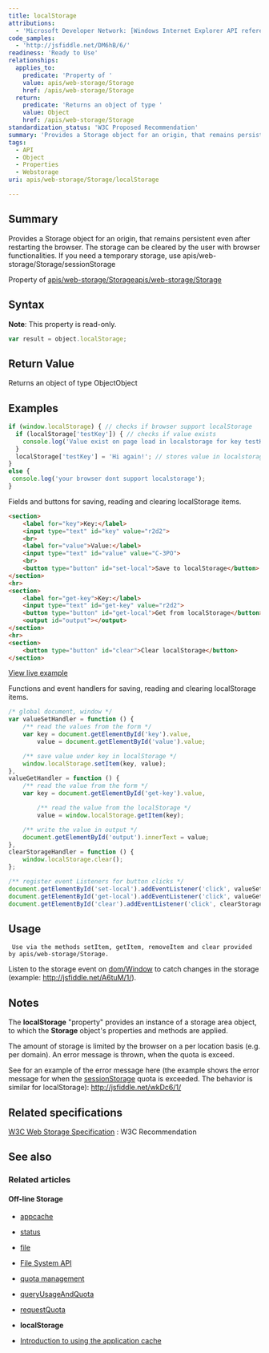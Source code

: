 ```yaml
---
title: localStorage
attributions:
  - 'Microsoft Developer Network: [Windows Internet Explorer API reference Article](http://msdn.microsoft.com/en-us/library/ie/hh828809%28v=vs.85%29.aspx)'
code_samples:
  - 'http://jsfiddle.net/DM6hB/6/'
readiness: 'Ready to Use'
relationships:
  applies_to:
    predicate: 'Property of '
    value: apis/web-storage/Storage
    href: /apis/web-storage/Storage
  return:
    predicate: 'Returns an object of type '
    value: Object
    href: /apis/web-storage/Storage
standardization_status: 'W3C Proposed Recommendation'
summary: 'Provides a Storage object for an origin, that remains persistent even after restarting the browser. The storage can be cleared by the user with browser functionalities. If you need a temporary storage, use apis/web-storage/Storage/sessionStorage'
tags:
  - API
  - Object
  - Properties
  - Webstorage
uri: apis/web-storage/Storage/localStorage

---
```

## <span>Summary</span>

Provides a Storage object for an origin, that remains persistent even after restarting the browser. The storage can be cleared by the user with browser functionalities. If you need a temporary storage, use apis/web-storage/Storage/sessionStorage

Property of [apis/web-storage/Storage](/apis/web-storage/Storage)[apis/web-storage/Storage](/apis/web-storage/Storage)

## <span>Syntax</span>

**Note**: This property is read-only.

``` js
var result = object.localStorage;
```

## <span>Return Value</span>

Returns an object of type ObjectObject

## <span>Examples</span>

``` js
if (window.localStorage) { // checks if browser support localStorage
  if (localStorage['testKey']) { // checks if value exists
    console.log('Value exist on page load in localstorage for key testKey : ', localStorage['testKey']);
  }
  localStorage['testKey'] = 'Hi again!'; // stores value in localstorage
}
else {
 console.log('your browser dont support localstorage');
}
```

Fields and buttons for saving, reading and clearing localStorage items.

``` html
<section>
    <label for="key">Key:</label>
    <input type="text" id="key" value="r2d2">
    <br>
    <label for="value">Value:</label>
    <input type="text" id="value" value="C-3PO">
    <br>
    <button type="button" id="set-local">Save to localStorage</button>
</section>
<hr>
<section>
    <label for="get-key">Key:</label>
    <input type="text" id="get-key" value="r2d2">
    <button type="button" id="get-local">Get from localStorage</button>
    <output id="output"></output>
</section>
<hr>
<section>
    <button type="button" id="clear">Clear localStorage</button>
</section>
```

[View live example](http://jsfiddle.net/DM6hB/6/)

Functions and event handlers for saving, reading and clearing localStorage items.

``` js
/* global document, window */
var valueSetHandler = function () {
    /** read the values from the form */
    var key = document.getElementById('key').value,
        value = document.getElementById('value').value;

    /** save value under key in localStorage */
    window.localStorage.setItem(key, value);
},
valueGetHandler = function () {
    /** read the value from the form */
    var key = document.getElementById('get-key').value,

        /** read the value from the localStorage */
        value = window.localStorage.getItem(key);

    /** write the value in output */
    document.getElementById('output').innerText = value;
},
clearStorageHandler = function () {
    window.localStorage.clear();
};

/** register event Listeners for button clicks */
document.getElementById('set-local').addEventListener('click', valueSetHandler);
document.getElementById('get-local').addEventListener('click', valueGetHandler);
document.getElementById('clear').addEventListener('click', clearStorageHandler);
```

## <span>Usage</span>

     Use via the methods setItem, getItem, removeItem and clear provided by apis/web-storage/Storage.

Listen to the storage event on [dom/Window](/dom/Window) to catch changes in the storage (example: <http://jsfiddle.net/A6tuM/1/>).

## <span>Notes</span>

The **localStorage** "property" provides an instance of a storage area object, to which the **Storage** object's properties and methods are applied.

The amount of storage is limited by the browser on a per location basis (e.g. per domain). An error message is thrown, when the quota is exceed.

See for an example of the error message here (the example shows the error message for when the [sessionStorage](/apis/web-storage/Storage/sessionStorage) quota is exceeded. The behavior is similar for localStorage): <http://jsfiddle.net/wkDc6/1/>

## <span>Related specifications</span>

[W3C Web Storage Specification](http://www.w3.org/TR/webstorage/)
:   W3C Recommendation

## <span>See also</span>

### <span>Related articles</span>

#### <span>Off-line Storage</span>

-   [appcache](/apis/appcache)

-   [status](/apis/appcache/ApplicationCache/status)

-   [file](/apis/file)

-   [File System API](/apis/filesystem)

-   [quota management](/apis/quota_management)

-   [queryUsageAndQuota](/apis/quota_management/queryUsageAndQuota)

-   [requestQuota](/apis/quota_management/requestQuota)

-   **localStorage**

-   [Introduction to using the application cache](/tutorials/appcache_beginner)
